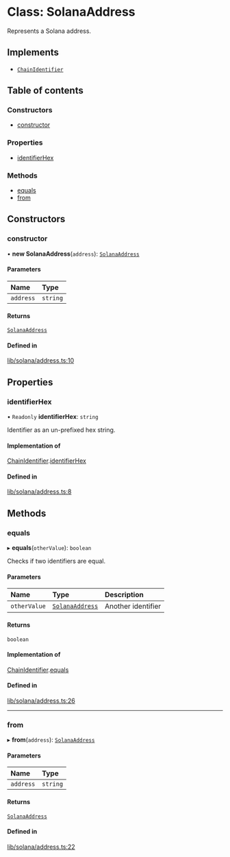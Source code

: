 # Class: SolanaAddress

Represents a Solana address.

## Implements

- [`ChainIdentifier`](../interfaces/ChainIdentifier.md)

## Table of contents

### Constructors

- [constructor](SolanaAddress.md#constructor)

### Properties

- [identifierHex](SolanaAddress.md#identifierhex)

### Methods

- [equals](SolanaAddress.md#equals)
- [from](SolanaAddress.md#from)

## Constructors

### constructor

• **new SolanaAddress**(`address`): [`SolanaAddress`](SolanaAddress.md)

#### Parameters

| Name | Type |
| :------ | :------ |
| `address` | `string` |

#### Returns

[`SolanaAddress`](SolanaAddress.md)

#### Defined in

[lib/solana/address.ts:10](https://github.com/jose-blockchain/tbtc-v2/blob/main/typescript/src/lib/solana/address.ts#L10)

## Properties

### identifierHex

• `Readonly` **identifierHex**: `string`

Identifier as an un-prefixed hex string.

#### Implementation of

[ChainIdentifier](../interfaces/ChainIdentifier.md).[identifierHex](../interfaces/ChainIdentifier.md#identifierhex)

#### Defined in

[lib/solana/address.ts:8](https://github.com/jose-blockchain/tbtc-v2/blob/main/typescript/src/lib/solana/address.ts#L8)

## Methods

### equals

▸ **equals**(`otherValue`): `boolean`

Checks if two identifiers are equal.

#### Parameters

| Name | Type | Description |
| :------ | :------ | :------ |
| `otherValue` | [`SolanaAddress`](SolanaAddress.md) | Another identifier |

#### Returns

`boolean`

#### Implementation of

[ChainIdentifier](../interfaces/ChainIdentifier.md).[equals](../interfaces/ChainIdentifier.md#equals)

#### Defined in

[lib/solana/address.ts:26](https://github.com/jose-blockchain/tbtc-v2/blob/main/typescript/src/lib/solana/address.ts#L26)

___

### from

▸ **from**(`address`): [`SolanaAddress`](SolanaAddress.md)

#### Parameters

| Name | Type |
| :------ | :------ |
| `address` | `string` |

#### Returns

[`SolanaAddress`](SolanaAddress.md)

#### Defined in

[lib/solana/address.ts:22](https://github.com/jose-blockchain/tbtc-v2/blob/main/typescript/src/lib/solana/address.ts#L22)

